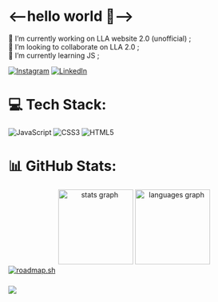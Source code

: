 # <--hello world 👋-->
🔭 I’m currently working on LLA website 2.0 (unofficial) ;<br>👯 I’m looking to collaborate on LLA 2.0 ;<br>🌱 I’m currently learning JS ; <br>

[![Instagram](https://img.shields.io/badge/Instagram-%23E4405F.svg?logo=Instagram&logoColor=white)](https://instagram.com/barshan_poddar) [![LinkedIn](https://img.shields.io/badge/LinkedIn-%230077B5.svg?logo=linkedin&logoColor=white)](https://linkedin.com/in/barshan-poddar) 

# 💻 Tech Stack:
![JavaScript](https://img.shields.io/badge/javascript-%23323330.svg?style=for-the-badge&logo=javascript&logoColor=%23F7DF1E) ![CSS3](https://img.shields.io/badge/css3-%231572B6.svg?style=for-the-badge&logo=css3&logoColor=white) ![HTML5](https://img.shields.io/badge/html5-%23E34F26.svg?style=for-the-badge&logo=html5&logoColor=white)
# 📊 GitHub Stats:
<div align="center">
  <img src="https://github-readme-stats.vercel.app/api?username=barshanpoddar&hide_title=false&hide_rank=false&show_icons=true&include_all_commits=true&count_private=true&disable_animations=false&theme=dracula&locale=en&hide_border=false" height="150" alt="stats graph"  />
  <img src="https://github-readme-stats.vercel.app/api/top-langs?username=barshanpoddar&locale=en&hide_title=false&layout=compact&card_width=320&langs_count=5&theme=dracula&hide_border=false" height="150" alt="languages graph"  />
</div>
<a href="https://roadmap.sh"><img src="https://roadmap.sh/card/wide/66ace07819ba71f57b1f749f?variant=dark&roadmaps=frontend%2Cjavascript%2Cgit-github" alt="roadmap.sh"/></a>

###

[![](https://visitcount.itsvg.in/api?id=barshanpoddar&icon=6&color=3)](https://visitcount.itsvg.in)
